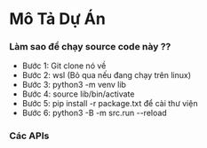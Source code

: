 # Mô Tả Dự Án

### Làm sao để chạy source code này ??
- Bước 1: Git clone nó về
- Bước 2: wsl (Bỏ qua nếu đang chạy trên linux)
- Bước 3: python3 -m venv lib
- Bước 4: source lib/bin/activate
- Bước 5: pip install -r package.txt để cài thư viện 
- Bước 6: python3 -B -m src.run --reload


### Các APIs 